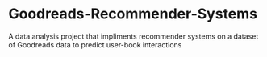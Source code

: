 # Goodreads-Recommender-Systems
A data analysis project that impliments recommender systems on a dataset of Goodreads data to predict user-book interactions
